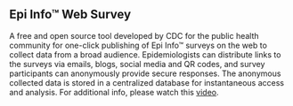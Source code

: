 <H2>Epi Info™ Web Survey</H2>

A free and open source tool developed by CDC for the public health community for one-click publishing of Epi Info™ surveys on the web to collect data from a broad audience. Epidemiologists can distribute links to the surveys via emails, blogs, social media and QR codes, and survey participants can anonymously provide secure responses. The anonymous collected data is stored in a centralized database for instantaneous access and analysis.
For additional info, please watch this [video](https://www.youtube.com/watch?v=xCVlaGumXAo).

